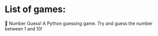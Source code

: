 # List of games:
:red_circle: Number Guess!
A Python guessing game.
Try and guess the number between 1 and 10!

